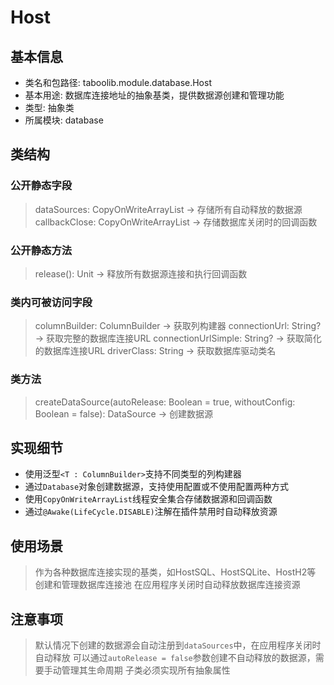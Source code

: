# Host
## 基本信息
- 类名和包路径: taboolib.module.database.Host
- 基本用途: 数据库连接地址的抽象基类，提供数据源创建和管理功能
- 类型: 抽象类
- 所属模块: database

## 类结构
### 公开静态字段
> dataSources: CopyOnWriteArrayList<HikariDataSource> -> 存储所有自动释放的数据源
> callbackClose: CopyOnWriteArrayList<Runnable> -> 存储数据库关闭时的回调函数

### 公开静态方法
> release(): Unit -> 释放所有数据源连接和执行回调函数

### 类内可被访问字段
> columnBuilder: ColumnBuilder -> 获取列构建器
> connectionUrl: String? -> 获取完整的数据库连接URL
> connectionUrlSimple: String? -> 获取简化的数据库连接URL
> driverClass: String -> 获取数据库驱动类名

### 类方法
> createDataSource(autoRelease: Boolean = true, withoutConfig: Boolean = false): DataSource -> 创建数据源

## 实现细节
- 使用泛型`<T : ColumnBuilder>`支持不同类型的列构建器
- 通过`Database`对象创建数据源，支持使用配置或不使用配置两种方式
- 使用`CopyOnWriteArrayList`线程安全集合存储数据源和回调函数
- 通过`@Awake(LifeCycle.DISABLE)`注解在插件禁用时自动释放资源

## 使用场景
> 作为各种数据库连接实现的基类，如HostSQL、HostSQLite、HostH2等
> 创建和管理数据库连接池
> 在应用程序关闭时自动释放数据库连接资源

## 注意事项
> 默认情况下创建的数据源会自动注册到`dataSources`中，在应用程序关闭时自动释放
> 可以通过`autoRelease = false`参数创建不自动释放的数据源，需要手动管理其生命周期
> 子类必须实现所有抽象属性
